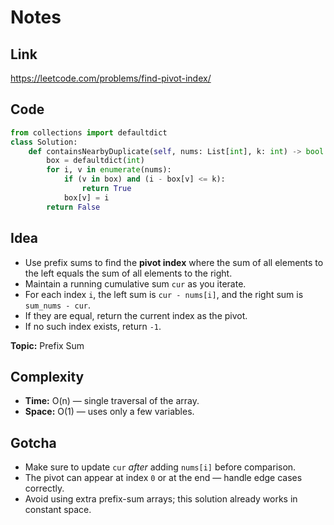 # Notes

## Link
https://leetcode.com/problems/find-pivot-index/

## Code
``` python
from collections import defaultdict
class Solution:
    def containsNearbyDuplicate(self, nums: List[int], k: int) -> bool:
        box = defaultdict(int)        
        for i, v in enumerate(nums):
            if (v in box) and (i - box[v] <= k):
                return True
            box[v] = i
        return False
```

## Idea
- Use prefix sums to find the **pivot index** where the sum of all elements to the left equals the sum of all elements to the right.  
- Maintain a running cumulative sum `cur` as you iterate.  
- For each index `i`, the left sum is `cur - nums[i]`, and the right sum is `sum_nums - cur`.  
- If they are equal, return the current index as the pivot.  
- If no such index exists, return `-1`.

**Topic:** Prefix Sum

## Complexity
- **Time:** O(n) — single traversal of the array.  
- **Space:** O(1) — uses only a few variables.

## Gotcha
- Make sure to update `cur` *after* adding `nums[i]` before comparison.  
- The pivot can appear at index `0` or at the end — handle edge cases correctly.  
- Avoid using extra prefix-sum arrays; this solution already works in constant space.
